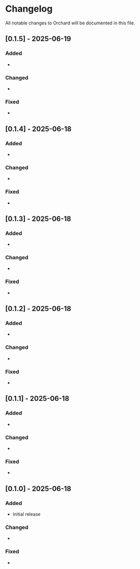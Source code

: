 # Changelog

All notable changes to Orchard will be documented in this file.

## [0.1.5] - 2025-06-19

### Added
- 

### Changed
- 

### Fixed
- 


## [0.1.4] - 2025-06-18

### Added
- 

### Changed
- 

### Fixed
- 


## [0.1.3] - 2025-06-18

### Added
- 

### Changed
- 

### Fixed
- 


## [0.1.2] - 2025-06-18

### Added
- 

### Changed
- 

### Fixed
- 


## [0.1.1] - 2025-06-18

### Added
- 

### Changed
- 

### Fixed
- 


## [0.1.0] - 2025-06-18

### Added
- Initial release

### Changed
-

### Fixed
-

